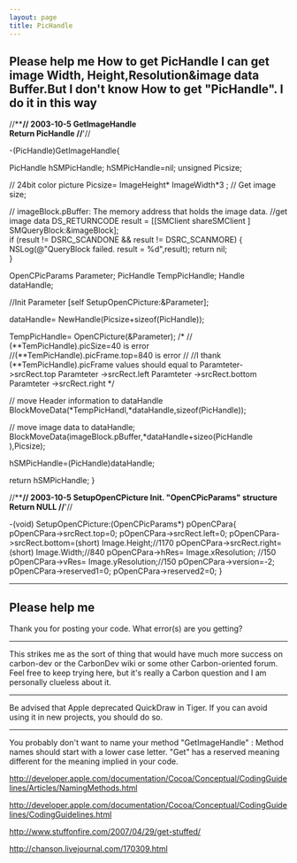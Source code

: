 ```yaml
---
layout: page
title: PicHandle
---
```


 Please help me
  How to get PicHandle
  I  can get image Width, Height,Resolution&image data Buffer.But I don't know How to get "PicHandle".
  I do it in this way
----
    

//******************************************************************************//
2003-10-5
GetImageHandle  
Return   PicHandle
//****************************************************************************'//

-(PicHandle)GetImageHandle{
   
 PicHandle hSMPicHandle;
 hSMPicHandle=nil;
 unsigned Picsize;

// 24bit color picture
Picsize= ImageHeight* ImageWidth*3 ; // Get image size;

// imageBlock.pBuffer:  The memory address that holds the image data.
//get image data
DS_RETURNCODE  result = [[SMClient shareSMClient ] SMQueryBlock:&imageBlock];       
if (result != DSRC_SCANDONE && result != DSRC_SCANMORE) 
     { 
        NSLog(@"QueryBlock failed. result = %d",result); 
        return  nil;  
     }

OpenCPicParams Parameter;
PicHandle TempPicHandle;
Handle dataHandle;

//Init Parameter
[self SetupOpenCPicture:&Parameter];

dataHandle= NewHandle(Picsize+sizeof(PicHandle));

TempPicHandle= OpenCPicture(&Parameter);
/*
// (**TemPicHandle).picSize=40 is error
//(**TemPicHandle).picFrame.top=840 is error
//
//I thank (**TemPicHandle).picFrame values should equal to
 Paramteter->srcRect.top
 Paramteter ->srcRect.left
 Paramteter ->srcRect.bottom
 Paramteter ->srcRect.right
*/ 

// move Header information to dataHandle
BlockMoveData(*TempPicHandl,*dataHandle,sizeof(PicHandle));  

// move image data to dataHandle; 
BlockMoveData(imageBlock.pBuffer,*dataHandle+sizeo(PicHandle ),Picsize);
        
hSMPicHandle=(PicHandle)dataHandle;

return hSMPicHandle;
}



//******************************************************************************//
2003-10-5
SetupOpenCPicture  Init. "OpenCPicParams" structure
Return   NULL
//****************************************************************************'//

  -(void) SetupOpenCPicture:(OpenCPicParams*) pOpenCPara{
 pOpenCPara->srcRect.top=0;
 pOpenCPara->srcRect.left=0;
 pOpenCPara->srcRect.bottom=(short) Image.Height;//1170
 pOpenCPara->srcRect.right=(short) Image.Width;//840
 pOpenCPara->hRes= Image.xResolution; //150
 pOpenCPara->vRes= Image.yResolution;//150
 pOpenCPara->version=-2;
 pOpenCPara->reserved1=0;
 pOpenCPara->reserved2=0;
}

----
Please help me
----
Thank you for posting your code. What error(s) are you getting?

----
This strikes me as the sort of thing that would have much more success on carbon-dev or the CarbonDev wiki or some other Carbon-oriented forum. Feel free to keep trying here, but it's really a Carbon question and I am personally clueless about it.

----

Be advised that Apple deprecated QuickDraw in Tiger. If you can avoid using it in new projects, you should do so.

----
You probably don't want to name your method "GetImageHandle" : 
Method names should start with a lower case letter.
"Get" has a reserved meaning different for the meaning implied in your code.

<http://developer.apple.com/documentation/Cocoa/Conceptual/CodingGuidelines/Articles/NamingMethods.html>

<http://developer.apple.com/documentation/Cocoa/Conceptual/CodingGuidelines/CodingGuidelines.html>

<http://www.stuffonfire.com/2007/04/29/get-stuffed/>

<http://chanson.livejournal.com/170309.html>

